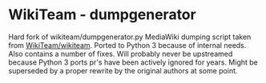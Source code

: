 # WikiTeam - dumpgenerator

Hard fork of wikiteam/dumpgenerator.py MediaWiki dumping script taken from [WikiTeam/wikiteam](https://github.com/WikiTeam/wikiteam/). Ported to Python 3 because of internal needs. Also contains a number of fixes. Will probably never be upstreamed because Python 3 ports pr's have been actively ignored for years. Might be superseded by a proper rewrite by the original authors at some point.
